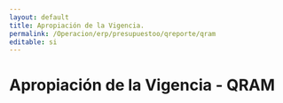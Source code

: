 ```yaml
---
layout: default
title: Apropiación de la Vigencia.  
permalink: /Operacion/erp/presupuestoo/qreporte/qram  
editable: si
---
```


# Apropiación de la Vigencia - QRAM





